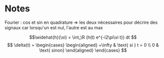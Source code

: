 # Notes

Fourier : cos et sin en quadrature => les deux nécessaires pour décrire des signaux car lorsqu'un est nul, l'autre est au max

$$\widehat{h}(\xi) = \int_\R (h(t) e^{-i2\pi\xi t}) dt $$
$$
    \delta(t) =
        \begin{cases} \begin{aligned}
            +\infty & \text{ si } t = 0 \\
            0 & \text{ sinon}
        \end{aligned} \end{cases}
$$
